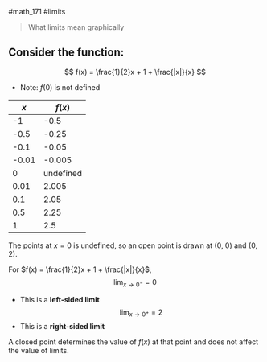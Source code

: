 #math_171 #limits

> What limits mean graphically

## Consider the function:

$$ f(x) = \frac{1}{2}x + 1 + \frac{|x|}{x} $$

- Note: $f(0)$ is not defined

| $x$ | $f(x)$ |
| --- | ------ |
| -1 | -0.5 |
| -0.5 | -0.25 |
| -0.1 | -0.05 |
| -0.01 | -0.005 |
| 0 | undefined |
| 0.01 | 2.005 |
| 0.1 | 2.05 |
| 0.5 | 2.25 |
| 1 | 2.5 |

The points at $x = 0$ is undefined, so an open point is drawn at (0, 0) and (0, 2).

For $f(x) = \frac{1}{2}x + 1 + \frac{|x|}{x}$,
$$ \lim_{x \to 0^-} = 0 $$
- This is a **left-sided limit**
$$ \lim_{x \to 0^+} = 2 $$
- This is a **right-sided limit**

A closed point determines the value of $f(x)$ at that point and does not affect the value of limits.